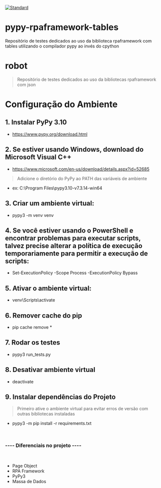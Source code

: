[![Standard](https://github.com/ZyamHunter/pypy-rpaframework-tables/actions/workflows/standard.yaml/badge.svg)](https://github.com/ZyamHunter/pypy-rpaframework-tables/actions/workflows/standard.yaml)

# pypy-rpaframework-tables
Repositório de testes dedicados ao uso da biblioteca rpaframework com tables utilizando o compilador pypy ao invés do cpython

# robot
> Repositório de testes dedicados ao uso da bibliotecas rpaframework com json 

# Configuração do Ambiente

## 1. Instalar PyPy 3.10
- https://www.pypy.org/download.html

## 2. Se estiver usando Windows, download do Microsoft Visual C++
- https://www.microsoft.com/en-us/download/details.aspx?id=52685
> Adicione o diretório do PyPy ao PATH das variáveis de ambiente
- ex: C:\Program Files\pypy3.10-v7.3.14-win64

## 3. Criar um ambiente virtual:
- pypy3 -m venv venv

## 4. Se você estiver usando o PowerShell e encontrar problemas para executar scripts, talvez precise alterar a política de execução temporariamente para permitir a execução de scripts:
- Set-ExecutionPolicy -Scope Process -ExecutionPolicy Bypass

## 5. Ativar o ambiente virtual:
- venv\Scripts\activate

## 6. Remover cache do pip
- pip cache remove *

## 7. Rodar os testes
- pypy3 run_tests.py

## 8. Desativar ambiente virtual
- deactivate

## 9. Instalar dependências do Projeto
> Primeiro ative o ambiente virtual para evitar erros de versão com outras bibliotecas instaladas
- pypy3 -m pip install -r requirements.txt

<br/>

### ---- Diferenciais no projeto ----
<br/>

- Page Object
- RPA Framework
- PyPy3
- Massa de Dados

<br/>

